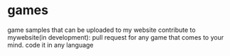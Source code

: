 # games
game samples that can be uploaded to my website
contribute to mywebsite(in development):
pull request for any game that comes to your mind. code it in any language

